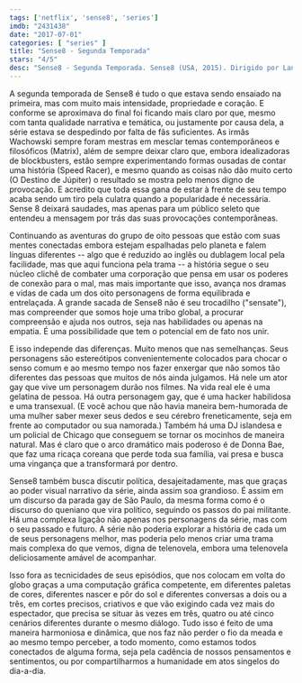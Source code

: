 ```yaml
---
tags: ['netflix', 'sense8', 'series']
imdb: "2431438"
date: "2017-07-01"
categories: [ "series" ]
title: "Sense8 - Segunda Temporada"
stars: "4/5"
desc: "Sense8 - Segunda Temporada. Sense8 (USA, 2015). Dirigido por Lana Wachowski, Lilly Wachowski, James McTeigue, Tom Tykwer, Dan Glass. Escrito por J. Michael Straczynski, Lana Wachowski, Lilly Wachowski. Com Doona Bae (Sun Bak), Jamie Clayton (Nomi Marks), Tina Desai (Kala Dandekar), Tuppence Middleton (Riley Blue), Max Riemelt (Wolfgang Bogdanow), Miguel Ángel Silvestre (Lito Rodriguez), Brian J. Smith (Will Gorski), Freema Agyeman (Amanita Caplan), Daryl Hannah (Angelica Turing)."
---
```

A segunda temporada de Sense8 é tudo o que estava sendo ensaiado na primeira, mas com muito mais intensidade, propriedade e coração. E conforme se aproximava do final foi ficando mais claro por que, mesmo com tanta qualidade narrativa e temática, ou justamente por causa dela, a série estava se despedindo por falta de fãs suficientes. As irmãs Wachowski sempre foram mestras em mesclar temas contemporâneos e filosóficos (Matrix), além de sempre deixar claro que, embora idealizadoras de blockbusters, estão sempre experimentando formas ousadas de contar uma história (Speed Racer), e mesmo quando as coisas não dão muito certo (O Destino de Júpiter) o resultado se mostra pelo menos digno de provocação. E acredito que toda essa gana de estar à frente de seu tempo acaba sendo um tiro pela culatra quando a popularidade é necessária. Sense 8 deixará saudades, mas apenas para um público seleto que entendeu a mensagem por trás das suas provocações contemporâneas.

Continuando as aventuras do grupo de oito pessoas que estão com suas mentes conectadas embora estejam espalhadas pelo planeta e falem línguas diferentes -- algo que é reduzido ao inglês ou dublagem local pela facilidade, mas que aqui funciona pela trama -- a história segue o seu núcleo clichê de combater uma corporação que pensa em usar os poderes de conexão para o mal, mas mais importante que isso, avança nos dramas e vidas de cada um dos oito personagens de forma equilibrada e entrelaçada. A grande sacada de Sense8 não é seu trocadilho ("sensate"), mas compreender que somos hoje uma tribo global, a procurar compreensão e ajuda nos outros, seja nas habilidades ou apenas na empatia. É uma possibilidade que tem o potencial em de fato nos unir.

E isso independe das diferenças. Muito menos que nas semelhanças. Seus personagens são estereótipos convenientemente colocados para chocar o senso comum e ao mesmo tempo nos fazer enxergar que não somos tão diferentes das pessoas que muitos de nós ainda julgamos. Há nele um ator gay que vive um personagem durão nos filmes. Na vida real ele é uma gelatina de pessoa. Há outra personagem gay, que é uma hacker habilidosa e uma transexual. (E você achou que não havia maneira bem-humorada de uma mulher saber mexer seus dedos e seu cérebro freneticamente, seja em frente ao computador ou sua namorada.) Também há uma DJ islandesa e um policial de Chicago que conseguem se tornar os mocinhos de maneira natural. Mas é claro que o arco dramático mais poderoso é de Donna Bae, que faz uma ricaça coreana que perde toda sua família, vai presa e busca uma vingança que a transformará por dentro.

Sense8 também busca discutir política, desajeitadamente, mas que graças ao poder visual narrativo da série, ainda assim soa grandioso. É assim em um discurso da parada gay de São Paulo, da mesma forma como é o discurso do queniano que vira político, seguindo os passos do pai militante. Há uma complexa ligação não apenas nos personagens da série, mas com o seu passado e futuro. A série não poderia explorar a história de cada um de seus personagens melhor, mas poderia pelo menos criar uma trama mais complexa do que vemos, digna de telenovela, embora uma telenovela deliciosamente amável de acompanhar.

Isso fora as tecnicidades de seus episódios, que nos colocam em volta do globo graças a uma computação gráfica competente, em diferentes paletas de cores, diferentes nascer e pôr do sol e diferentes conversas a dois ou a três, em cortes precisos, criativos e que vão exigindo cada vez mais do espectador, que precisa se situar às vezes em três, quatro ou até cinco cenários diferentes durante o mesmo diálogo. Tudo isso é feito de uma maneira harmoniosa e dinâmica, que nos faz não perder o fio da meada e ao mesmo tempo perceber, a todo momento, como estamos todos conectados de alguma forma, seja pela cadência de nossos pensamentos e sentimentos, ou por compartilharmos a humanidade em atos singelos do dia-a-dia.
